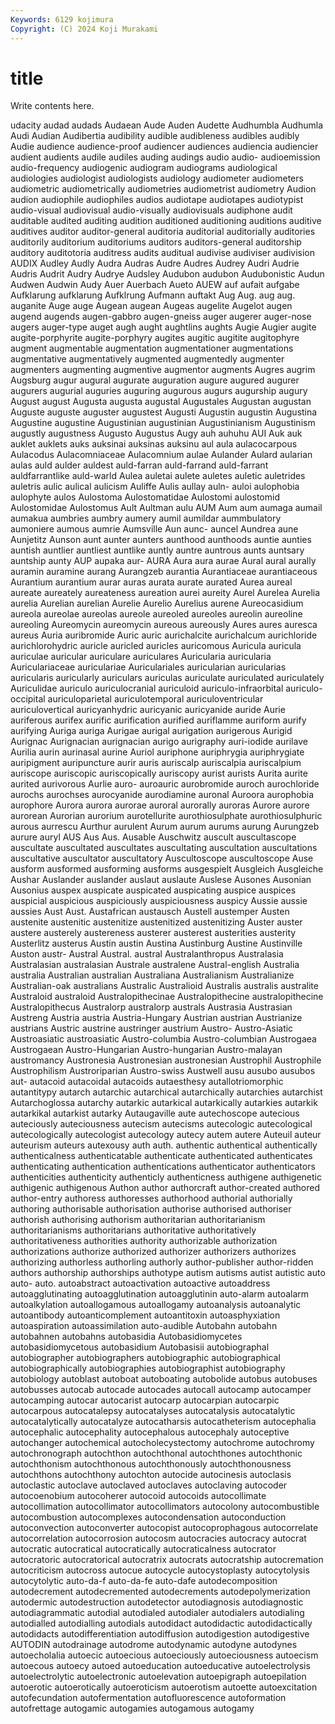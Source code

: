 ```yaml
---
Keywords: 6129 kojimura
Copyright: (C) 2024 Koji Murakami
---
```


# title

Write contents here.



udacity audad audads Audaean Aude Auden Audette
Audhumbla Audhumla Audi Audian Audibertia audibility audible audibleness audibles audibly
Audie audience audience-proof audiencer audiences audiencia audiencier audient audients audile
audiles auding audings audio audio- audioemission audio-frequency audiogenic audiogram audiograms
audiological audiologies audiologist audiologists audiology audiometer audiometers audiometric audiometrically audiometries
audiometrist audiometry Audion audion audiophile audiophiles audios audiotape audiotapes audiotypist
audio-visual audiovisual audio-visually audiovisuals audiphone audit auditable audited auditing audition
auditioned auditioning auditions auditive auditives auditor auditor-general auditoria auditorial auditorially
auditories auditorily auditorium auditoriums auditors auditors-general auditorship auditory auditotoria auditress
audits auditual audivise audiviser audivision AUDIX Audley Audly Audra Audras
Audre Audres Audrey Audri Audrie Audris Audrit Audry Audrye Audsley
Audubon audubon Audubonistic Audun Audwen Audwin Audy Auer Auerbach Aueto
AUEW auf aufait aufgabe Aufklarung aufklarung Aufklrung Aufmann auftakt Aug
Aug. aug aug. auganite Auge auge Augean augean Augeas augelite
Augelot augen augend augends augen-gabbro augen-gneiss auger augerer auger-nose augers
auger-type auget augh aught aughtlins aughts Augie Augier augite augite-porphyrite
augite-porphyry augites augitic augitite augitophyre augment augmentable augmentation augmentationer augmentations
augmentative augmentatively augmented augmentedly augmenter augmenters augmenting augmentive augmentor augments
Augres augrim Augsburg augur augural augurate auguration augure augured augurer
augurers augurial auguries auguring augurous augurs augurship augury August august
Augusta augusta augustal Augustales Augustan augustan Auguste auguste auguster augustest
Augusti Augustin augustin Augustina Augustine augustine Augustinian augustinian Augustinianism Augustinism
augustly augustness Augusto Augustus Augy auh auhuhu AUI Auk auk
auklet auklets auks auksinai auksinas auksinu aul aula aulacocarpous Aulacodus
Aulacomniaceae Aulacomnium aulae Aulander Aulard aularian aulas auld aulder auldest
auld-farran auld-farrand auld-farrant auldfarrantlike auld-warld Aulea auletai aulete auletes auletic
auletrides auletris aulic aulical aulicism Auliffe Aulis aullay auln- auloi
aulophobia aulophyte aulos Aulostoma Aulostomatidae Aulostomi aulostomid Aulostomidae Aulostomus Ault
Aultman aulu AUM Aum aum aumaga aumail aumakua aumbries aumbry
aumery aumil aumildar aummbulatory aumoniere aumous aumrie Aumsville Aun aunc-
auncel Aundrea aune Aunjetitz Aunson aunt aunter aunters aunthood aunthoods
auntie aunties auntish auntlier auntliest auntlike auntly auntre auntrous aunts
auntsary auntship aunty AUP aupaka aur- AURA Aura aura aurae
Aural aural aurally auramin auramine aurang Aurangzeb aurantia Aurantiaceae aurantiaceous
Aurantium aurantium aurar auras aurata aurate aurated Aurea aureal aureate
aureately aureateness aureation aurei aureity Aurel Aurelea Aurelia aurelia Aurelian
aurelian Aurelie Aurelio Aurelius aurene Aureocasidium aureola aureolae aureolas aureole
aureoled aureoles aureolin aureoline aureoling Aureomycin aureomycin aureous aureously Aures
aures auresca aureus Auria auribromide Auric auric aurichalcite aurichalcum aurichloride
aurichlorohydric auricle auricled auricles auricomous Auricula auricula auriculae auricular auriculare
auriculares Auricularia auricularia Auriculariaceae auriculariae Auriculariales auricularian auricularias auricularis auricularly
auriculars auriculas auriculate auriculated auriculately Auriculidae auriculo auriculocranial auriculoid auriculo-infraorbital
auriculo-occipital auriculoparietal auriculotemporal auriculoventricular auriculovertical auricyanhydric auricyanic auricyanide auride Aurie
auriferous aurifex aurific aurification aurified auriflamme auriform aurify aurifying Auriga
auriga Aurigae aurigal aurigation aurigerous Aurigid Aurignac Aurignacian aurignacian aurigo
aurigraphy auri-iodide aurilave Aurilia aurin aurinasal aurine Auriol auriphone auriphrygia
auriphrygiate auripigment auripuncture aurir auris auriscalp auriscalpia auriscalpium auriscope auriscopic
auriscopically auriscopy aurist aurists Aurita aurite aurited aurivorous Aurlie auro-
auroauric aurobromide auroch aurochloride aurochs aurochses aurocyanide aurodiamine auronal Auroora
aurophobia aurophore Aurora aurora aurorae auroral aurorally auroras Aurore aurore
aurorean Aurorian aurorium aurotellurite aurothiosulphate aurothiosulphuric aurous aurrescu Aurthur aurulent
Aurum aurum aurums aurung Aurungzeb aurure auryl AUS Aus Aus.
Ausable Auschwitz auscult auscultascope auscultate auscultated auscultates auscultating auscultation auscultations
auscultative auscultator auscultatory Auscultoscope auscultoscope Ause ausform ausformed ausforming ausforms
ausgespielt Ausgleich Ausgleiche Aushar Auslander auslander auslaut auslaute Auslese Ausones
Ausonian Ausonius auspex auspicate auspicated auspicating auspice auspices auspicial auspicious
auspiciously auspiciousness auspicy Aussie aussie aussies Aust Aust. Austafrican austausch
Austell austemper Austen austenite austenitic austenitize austenitized austenitizing Auster auster
austere austerely austereness austerer austerest austerities austerity Austerlitz austerus Austin
austin Austina Austinburg Austine Austinville Auston austr- Austral Austral. austral
Australanthropus Australasia Australasian australasian Australe australene Austral-english Australia australia Australian
australian Australiana Australianism Australianize Australian-oak australians Australic Australioid Australis australis
australite Australoid australoid Australopithecinae Australopithecine australopithecine Australopithecus Australorp australorp australs
Austrasia Austrasian Austreng Austria austria Austria-Hungary Austrian austrian Austrianize austrians
Austric austrine austringer austrium Austro- Austro-Asiatic Austroasiatic austroasiatic Austro-columbia Austro-columbian
Austrogaea Austrogaean Austro-Hungarian Austro-hungarian Austro-malayan austromancy Austronesia Austronesian austronesian Austrophil
Austrophile Austrophilism Austroriparian Austro-swiss Austwell ausu ausubo ausubos aut- autacoid
autacoidal autacoids autaesthesy autallotriomorphic autantitypy autarch autarchic autarchical autarchically autarchies
autarchist Autarchoglossa autarchy autarkic autarkical autarkically autarkies autarkik autarkikal autarkist
autarky Autaugaville aute autechoscope autecious auteciously auteciousness autecism autecisms autecologic
autecological autecologically autecologist autecology autecy autem autere Auteuil auteur auteurism
auteurs autexousy auth auth. authentic authentical authentically authenticalness authenticatable authenticate
authenticated authenticates authenticating authentication authentications authenticator authenticators authenticities authenticity authenticly
authenticness authigene authigenetic authigenic authigenous Authon author authorcraft author-created authored
author-entry authoress authoresses authorhood authorial authorially authoring authorisable authorisation authorise
authorised authoriser authorish authorising authorism authoritarian authoritarianism authoritarianisms authoritarians authoritative
authoritatively authoritativeness authorities authority authorizable authorization authorizations authorize authorized authorizer
authorizers authorizes authorizing authorless authorling authorly author-publisher author-ridden authors authorship
authorships authotype autism autisms autist autistic auto auto- auto. autoabstract
autoactivation autoactive autoaddress autoagglutinating autoagglutination autoagglutinin auto-alarm autoalarm autoalkylation autoallogamous
autoallogamy autoanalysis autoanalytic autoantibody autoanticomplement autoantitoxin autoasphyxiation autoaspiration autoassimilation auto-audible
Autobahn autobahn autobahnen autobahns autobasidia Autobasidiomycetes autobasidiomycetous autobasidium Autobasisii autobiographal
autobiographer autobiographers autobiographic autobiographical autobiographically autobiographies autobiographist autobiography autobiology autoblast
autoboat autoboating autobolide autobus autobuses autobusses autocab autocade autocades autocall
autocamp autocamper autocamping autocar autocarist autocarp autocarpian autocarpic autocarpous autocatalepsy
autocatalyses autocatalysis autocatalytic autocatalytically autocatalyze autocatharsis autocatheterism autocephalia autocephalic autocephality
autocephalous autocephaly autoceptive autochanger autochemical autocholecystectomy autochrome autochromy autochronograph autochthon
autochthonal autochthones autochthonic autochthonism autochthonous autochthonously autochthonousness autochthons autochthony autochton
autocide autocinesis autoclasis autoclastic autoclave autoclaved autoclaves autoclaving autocoder autocoenobium
autocoherer autocoid autocoids autocollimate autocollimation autocollimator autocollimators autocolony autocombustible autocombustion
autocomplexes autocondensation autoconduction autoconvection autoconverter autocopist autocoprophagous autocorrelate autocorrelation autocorrosion
autocosm autocracies autocracy autocrat autocratic autocratical autocratically autocraticalness autocrator autocratoric
autocratorical autocratrix autocrats autocratship autocremation autocriticism autocross autocue autocycle autocystoplasty
autocytolysis autocytolytic auto-da-f auto-da-fe auto-dafe autodecomposition autodecrement autodecremented autodecrements autodepolymerization
autodermic autodestruction autodetector autodiagnosis autodiagnostic autodiagrammatic autodial autodialed autodialer autodialers
autodialing autodialled autodialling autodials autodidact autodidactic autodidactically autodidacts autodifferentiation autodiffusion
autodigestion autodigestive AUTODIN autodrainage autodrome autodynamic autodyne autodynes autoecholalia autoecic
autoecious autoeciously autoeciousness autoecism autoecous autoecy autoed autoeducation autoeducative autoelectrolysis
autoelectrolytic autoelectronic autoelevation autoepigraph autoepilation autoerotic autoerotically autoeroticism autoerotism autoette
autoexcitation autofecundation autofermentation autofluorescence autoformation autofrettage autogamic autogamies autogamous autogamy
